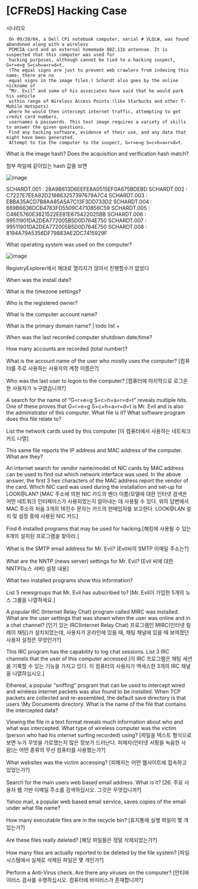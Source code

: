 [CFReDS] Hacking Case
========================



시나리오

```
 On 09/20/04, a Dell CPi notebook computer, serial # VLQLW, was found abandoned along with a wireless 
 PCMCIA card and an external homemade 802.11b antennae. It is suspected that this computer was used for 
 hacking purposes, although cannot be tied to a hacking suspect, G=r=e=g S=c=h=a=r=d=t. 
 (The equal signs are just to prevent web crawlers from indexing this name; there are no 
 equal signs in the image files.) Schardt also goes by the online nickname of 
 “Mr. Evil” and some of his associates have said that he would park his vehicle 
 within range of Wireless Access Points (like Starbucks and other T-Mobile Hotspots) 
 where he would then intercept internet traffic, attempting to get credit card numbers, 
 usernames & passwords. This test image requires a variety of skills to answer the given questions. 
 Find any hacking software, evidence of their use, and any data that might have been generated. 
 Attempt to tie the computer to the suspect, G=r=e=g S=c=h=a=r=d=t.
```


What is the image hash? Does the acquisition and verification hash match?

첨부 파일에 같이있는 hash 값을 보면  

![image](https://github.com/user-attachments/assets/4d304fbe-bbb4-4fe4-b035-d3c3b209d707)

SCHARDT.001 : 28A9B613D6EEFE8A0515EF0A675BDEBD
SCHARDT.002 : C7227E7EEA82D218663257397679A7C4
SCHARDT.003 : EBBA35ACD7B8AA85A5A7C13F3DD733D2
SCHARDT.004 : 669B6636DCB4783FD5509C4710856C59
SCHARDT.005 : C46E5760E3821522EE81E675422025BB
SCHARDT.006 : 99511901DA2DEA772005B5D0D764E750
SCHARDT.007 : 99511901DA2DEA772005B5D0D764E750
SCHARDT.008 : 8194A79A5356DF79883AE2DC7415929F


What operating system was used on the computer?


![image](https://github.com/user-attachments/assets/cec4ae17-c0cd-43a2-98ab-2a67a22aa276)

RegistryExplorer에서 제대로 열리지가 않아서 진행할수가 없었다

When was the install date?

What is the timezone settings?

Who is the registered owner?

What is the computer account name?

What is the primary domain name? | todo list +

When was the last recorded computer shutdown date/time?

How many accounts are recorded (total number)?

What is the account name of the user who mostly uses the computer? [컴퓨터를 주로 사용하는 사용자의 계정 이름은?]

Who was the last user to logon to the computer? [컴퓨터에 마지막으로 로그온한 사용자가 누구였습니까?]

A search for the name of “G=r=e=g S=c=h=a=r=d=t” reveals multiple hits. One of these proves that G=r=e=g S=c=h=a=r=d=t is Mr. Evil and is also the administrator of this computer. What file is it? What software program does this file relate to?

List the network cards used by this computer [이 컴퓨터에서 사용하는 네트워크 카드 나열]

This same file reports the IP address and MAC address of the computer. What are they?

An internet search for vendor name/model of NIC cards by MAC address can be used to find out which network interface was used. In the above answer, the first 3 hex characters of the MAC address report the vendor of the card. Which NIC card was used during the installation and set-up for LOOK@LAN? [MAC 주소에 의한 NIC 카드의 벤더 이름/모델에 대한 인터넷 검색은 어떤 네트워크 인터페이스가 사용되었는지 알아내는 데 사용될 수 있다. 위의 답변에서 MAC 주소의 처음 3개의 16진수 문자는 카드의 판매업자를 보고한다. LOOK@LAN 설치 및 설정 중에 사용된 NIC 카드]

Find 6 installed programs that may be used for hacking.[해킹에 사용될 수 있는 6개의 설치된 프로그램을 찾아라.]

What is the SMTP email address for Mr. Evil? [Evil씨의 SMTP 이메일 주소는?]

What are the NNTP (news server) settings for Mr. Evil? [Evil 씨에 대한 NNTP(뉴스 서버) 설정 내용]

What two installed programs show this information?

List 5 newsgroups that Mr. Evil has subscribed to? [Mr. Evil이 가입한 5개의 뉴스 그룹을 나열하세요.]

A popular IRC (Internet Relay Chat) program called MIRC was installed. What are the user settings that was shown when the user was online and in a chat channel? [인기 있는 IRC(Internet Relay Chat) 프로그램인 MIRC(인터넷 릴레이 채팅)가 설치되었는데, 사용자가 온라인에 있을 때, 채팅 채널에 있을 때 보여졌던 사용자 설정은 무엇인가?]

This IRC program has the capability to log chat sessions. List 3 IRC channels that the user of this computer accessed.[이 IRC 프로그램은 채팅 세션을 기록할 수 있는 기능을 가지고 있다. 이 컴퓨터의 사용자가 액세스한 3개의 IRC 채널을 나열하십시오.]

Ethereal, a popular “sniffing” program that can be used to intercept wired and wireless internet packets was also found to be installed. When TCP packets are collected and re-assembled, the default save directory is that users \My Documents directory. What is the name of the file that contains the intercepted data?

Viewing the file in a text format reveals much information about who and what was intercepted. What type of wireless computer was the victim (person who had his internet surfing recorded) using? [파일을 텍스트 형식으로 보면 누가 무엇을 가로챘는지 많은 정보가 드러난다. 피해자(인터넷 서핑을 녹음한 사람)는 어떤 종류의 무선 컴퓨터를 사용했는가?]

What websites was the victim accessing? [피해자는 어떤 웹사이트에 접속하고 있었는가?]

Search for the main users web based email address. What is it? [26. 주요 사용자 웹 기반 이메일 주소를 검색하십시오. 그것은 무엇입니까?]

Yahoo mail, a popular web based email service, saves copies of the email under what file name?

How many executable files are in the recycle bin? [휴지통에 실행 파일이 몇 개 있는가?]

Are these files really deleted? [해당 파일들은 정말 삭제되었는가?]

How many files are actually reported to be deleted by the file system? [파일 시스템에서 실제로 삭제된 파일은 몇 개인가?]

Perform a Anti-Virus check. Are there any viruses on the computer? [안티바이러스 검사를 수행하십시오. 컴퓨터에 바이러스가 존재합니까?]
